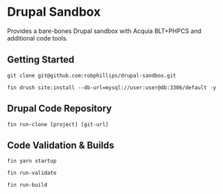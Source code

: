 # Drupal Sandbox

Provides a bare-bones Drupal sandbox with Acquia BLT+PHPCS and additional code tools.

## Getting Started

```shell
git clone git@github.com:robphillips/drupal-sandbox.git
```
```shell
fin drush site:install --db-url=mysql://user:user@db:3306/default -y
```

## Drupal Code Repository

```shell
fin run-clone [project] [git-url]
```

## Code Validation & Builds

```shell
fin yarn startup
```
```shell
fin run-validate
```
```shell
fin run-build
```

